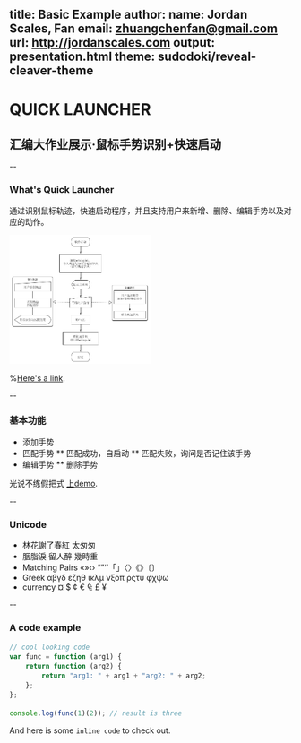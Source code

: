 title: Basic Example
author:
  name: Jordan Scales, Fan
  email: zhuangchenfan@gmail.com
  url: http://jordanscales.com
output: presentation.html
theme: sudodoki/reveal-cleaver-theme
--

# QUICK LAUNCHER
## 汇编大作业展示·鼠标手势识别+快速启动

--

### What's Quick Launcher

通过识别鼠标轨迹，快速启动程序，并且支持用户来新增、删除、编辑手势以及对应的动作。

<img src="flow.jpg" width="50%">

%[Here's a link](http://google.com).

--

### 基本功能

* 添加手势
* 匹配手势
** 匹配成功，自启动
** 匹配失败，询问是否记住该手势
* 编辑手势
** 删除手势

光说不练假把式 [上demo](http://baidu.com).

--

### Unicode

* 林花謝了春紅 太匆匆
* 胭脂淚 留人醉 幾時重
* Matching Pairs «»‹› “”‘’「」〈〉《》〔〕
* Greek αβγδ εζηθ ικλμ νξοπ ρςτυ φχψω
* currency  ¤ $ ¢ € ₠ £ ¥

--

### A code example

```javascript
// cool looking code
var func = function (arg1) {
    return function (arg2) {
        return "arg1: " + arg1 + "arg2: " + arg2;
    };
};

console.log(func(1)(2)); // result is three
```

And here is some `inline code` to check out.
